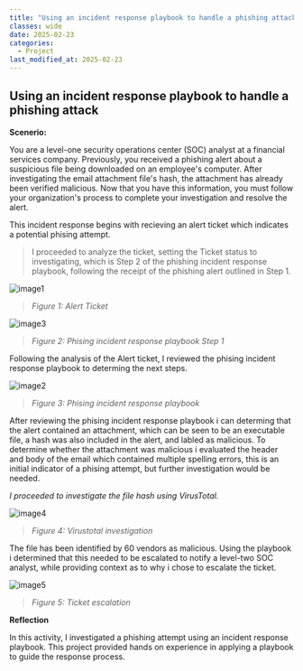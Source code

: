 ```yaml
---
title: "Using an incident response playbook to handle a phishing attack."
classes: wide
date: 2025-02-23
categories: 
  - Project
last_modified_at: 2025-02-23
---
```


## Using an incident response playbook to handle a phishing attack

**Scenerio:**

You are a level-one security operations center (SOC) analyst at a financial services company. Previously, you received a phishing alert about a suspicious file being downloaded on an employee's computer. 
After investigating the email attachment file's hash, the attachment has already been verified malicious. Now that you have this information, you must follow your organization's process to complete your investigation
and resolve the alert.

This incident response begins with recieving an alert ticket which indicates a potential phising attempt. 

> I proceeded to analyze the ticket, setting the Ticket status to investigating, which is Step 2 of the phishing incident response playbook, following the receipt of the phishing alert outlined in Step 1.

![image1](https://fastpacer1.github.io/portfolio/assets/images/IncidentResponce/image1.png)

> *Figure 1: Alert Ticket*

![image3](https://fastpacer1.github.io/portfolio/assets/images/IncidentResponce/image3.png)

> *Figure 2: Phising incident response playbook Step 1*

Following the analysis of the Alert ticket, I reviewed the phising incident response playbook to determing the next steps.

![image2](https://fastpacer1.github.io/portfolio/assets/images/IncidentResponce/image2.png)
> *Figure 3: Phising incident response playbook*

After reviewing the phising incident response playbook i can determing that the alert contained an attachment, which can be seen to be an executable file, a hash was also included in the alert, and labled as malicious.
To determine whether the attachment was malicious i evaluated the header and body of the email which contained multiple spelling errors, this is an initial indicator of a phising attempt, but further investigation would be needed.

*I proceeded to investigate the file hash using VirusTotal.*

![image4](https://fastpacer1.github.io/portfolio/assets/images/IncidentResponce/image4.png)
> *Figure 4: Virustotal investigation*

The file has been identified by 60 vendors as malicious. Using the playbook i determined that this needed to be escalated to notify a level-two SOC analyst, while providing context as to why i chose to escalate the ticket.

![image5](https://fastpacer1.github.io/portfolio/assets/images/IncidentResponce/image5.png)

> *Figure 5: Ticket escalation*

**Reflection**

In this activity, I investigated a phishing attempt using an incident response playbook. This project provided hands on experience in applying a playbook to guide the response process.
